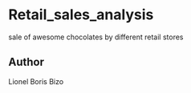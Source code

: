 # Retail_sales_analysis
 sale of awesome chocolates by different retail stores

## Author 
Lionel Boris Bizo